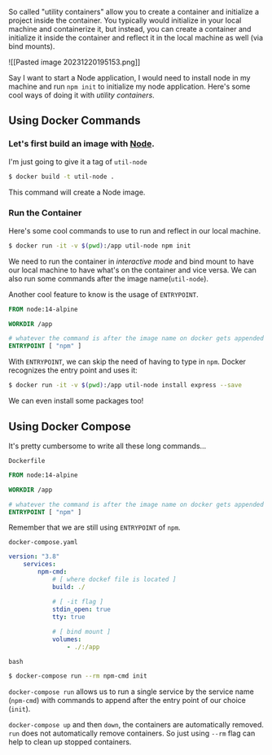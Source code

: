So called "utility containers" allow you to create a container and initialize a project inside the container. You typically would initialize in your local machine and containerize it, but instead, you can create a container and initialize it inside the container and reflect it in the local machine as well (via bind mounts).

![[Pasted image 20231220195153.png]]

Say I want to start a Node application, I would need to install node in my machine and run `npm init` to initialize my node application. Here's some cool ways of doing it with _utility containers_.

## Using Docker Commands

### Let's first build an image with [Node](https://hub.docker.com/_/node).

I'm just going to give it a tag of `util-node`
```bash
$ docker build -t util-node .
```
This command will create a Node image.

### Run the Container

Here's some cool commands to use to run and reflect in our local machine.
```bash
$ docker run -it -v $(pwd):/app util-node npm init
```
We need to run the container in _interactive mode_ and bind mount to have our local machine to have what's on the container and vice versa.
We can also run some commands after the image name(`util-node`).

Another cool feature to know is the usage of `ENTRYPOINT`.
```dockerfile
FROM node:14-alpine

WORKDIR /app

# whatever the command is after the image name on docker gets appended
ENTRYPOINT [ "npm" ]
```
With `ENTRYPOINT`, we can skip the need of having to type in `npm`. Docker recognizes the entry point and uses it:
```bash
$ docker run -it -v $(pwd):/app util-node install express --save
```
We can even install some packages too!

## Using Docker Compose
It's pretty cumbersome to write all these long commands...

`Dockerfile`
```dockerfile
FROM node:14-alpine

WORKDIR /app

# whatever the command is after the image name on docker gets appended
ENTRYPOINT [ "npm" ]
```
Remember that we are still using `ENTRYPOINT` of `npm`.

`docker-compose.yaml`
```yaml
version: "3.8"
	services:
		npm-cmd:
			# [ where dockef file is located ]
			build: ./

			# [ -it flag ]			
			stdin_open: true
			tty: true
			
			# [ bind mount ]
			volumes:
				- ./:/app
```

`bash`
```bash
$ docker-compose run --rm npm-cmd init
```
`docker-compose run` allows us to run a single service by the service name (`npm-cmd`) with commands to append after the entry point of our choice (`init`).

`docker-compose up` and then `down`, the containers are automatically removed. `run` does not automatically remove containers. So just using `--rm` flag can help to clean up stopped containers.
